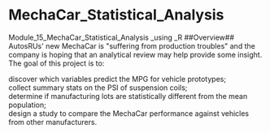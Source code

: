 # MechaCar_Statistical_Analysis
Module_15_MechaCar_Statistical_Analysis _using _R
##Overview##</br>
AutosRUs' new MechaCar is "suffering from production troubles" and the company is hoping that an analytical review may help provide some insight.</br>
The goal of this project is to:</br>

discover which variables predict the MPG for vehicle prototypes;</br>
collect summary stats on the PSI of suspension coils;</br>
determine if manufacturing lots are statistically different from the mean population;</br>
design a study to compare the MechaCar performance against vehicles from other manufacturers.</br>
